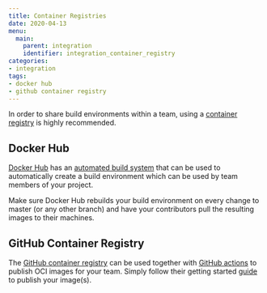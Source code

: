 ```yaml
---
title: Container Registries
date: 2020-04-13
menu:
  main:
    parent: integration
    identifier: integration_container_registry
categories:
- integration
tags:
- docker hub
- github container registry
---
```


In order to share build environments within a team, using a [container registry](https://github.com/opencontainers/distribution-spec) is highly recommended.

## Docker Hub

[Docker Hub](https://hub.docker.com/) has an [automated build system](https://docs.docker.com/docker-hub/builds/) that can be used to automatically create a build environment which can be used by team members of your project.

Make sure Docker Hub rebuilds your build environment on every change to master (or any other branch) and have your contributors pull the resulting images to their machines.

## GitHub Container Registry

The [GitHub container registry](https://github.blog/2020-09-01-introducing-github-container-registry/) can be used together with [GitHub actions](https://github.com/features/actions) to publish OCI images for your team. Simply follow their getting started [guide](https://docs.github.com/en/packages/getting-started-with-github-container-registry/migrating-to-github-container-registry-for-docker-images) to publish your image(s).

